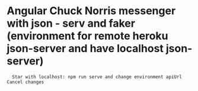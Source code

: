 # Angular Chuck Norris messenger with json - serv and faker (environment for remote heroku json-server and have localhost json-server)  

      Star with localhost: npm run serve and change environment apiUrl Cancel changes

